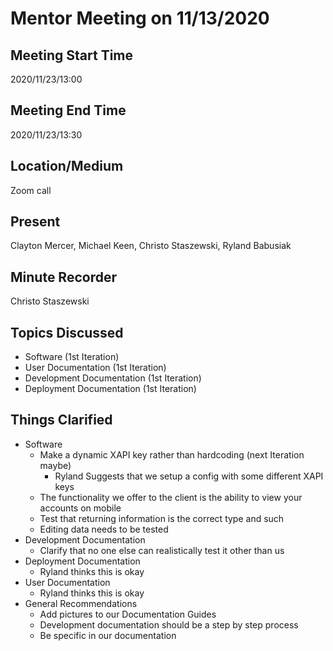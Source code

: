 
# Mentor Meeting on 11/13/2020

## Meeting Start Time

2020/11/23/13:00

## Meeting End Time

2020/11/23/13:30

## Location/Medium

Zoom call

## Present

Clayton Mercer, Michael Keen, Christo Staszewski, Ryland Babusiak

## Minute Recorder

Christo Staszewski

## Topics Discussed
- Software (1st Iteration)
- User Documentation (1st Iteration)
- Development Documentation (1st Iteration)
- Deployment Documentation (1st Iteration)

## Things Clarified

- Software
	- Make a dynamic XAPI key rather than hardcoding (next Iteration maybe)
		- Ryland Suggests that we setup a config with some different XAPI keys
	- The functionality we offer to the client is the ability to view your accounts on mobile
	- Test that returning information is the correct type and such
	- Editing data needs to be tested
- Development Documentation
	- Clarify that no one else can realistically test it other than us
- Deployment Documentation
	- Ryland thinks this is okay
- User Documentation
	- Ryland thinks this is okay
- General Recommendations
	- Add pictures to our Documentation Guides
	- Development documentation should be a step by step process
	- Be specific in our documentation
